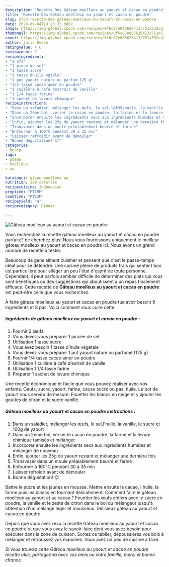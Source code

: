 ```yaml
---
description: "Recette Des Gâteau moelleux au yaourt et cacao en poudre"
title: "Recette Des Gâteau moelleux au yaourt et cacao en poudre"
slug: 5753-recette-des-gateau-moelleux-au-yaourt-et-cacao-en-poudre
date: 2020-09-04T13:25:33.986Z
image: https://img-global.cpcdn.com/recipes/8f6c87e085626413/751x532cq70/gateau-moelleux-au-yaourt-et-cacao-en-poudre-photo-principale-de-la-recette.jpg
thumbnail: https://img-global.cpcdn.com/recipes/8f6c87e085626413/751x532cq70/gateau-moelleux-au-yaourt-et-cacao-en-poudre-photo-principale-de-la-recette.jpg
cover: https://img-global.cpcdn.com/recipes/8f6c87e085626413/751x532cq70/gateau-moelleux-au-yaourt-et-cacao-en-poudre-photo-principale-de-la-recette.jpg
author: Julia Reese
ratingvalue: 4.6
reviewcount: 7
recipeingredient:
- "2 ufs"
- "1 pince de sel"
- "1 tasse sucre"
- "1 tasse dhuile vgtale"
- "1 pot yaourt nature ou parfum 125 g"
- "1/4 tasse cacao amer en poudre"
- "1 cuillère à café dextrait de vanille"
- "1 1/4 tasse farine"
- "1 sachet de levure chimique"
recipeinstructions:
- "Dans un saladier, mélanger les œufs, le sel,l&#39;huile, la vanille, le sucre et 100g de yaourt"
- "Dans un 2ème bol, verser le cacao en poudre, la farine et la levure chimique tamisés et mélanger"
- "Incorporer ensuite les ingrédients secs aux ingrédients humides et mélanger de nouveau"
- "Enfin, ajouter les 25g de yaourt restant et mélanger une dernière fois"
- "Transvaser dans un moule préalablement beurré et fariné"
- "Enfourner à 160°C pendant 30 à 35 min"
- "Laisser refroidir avant de démouler"
- "Bonne dégustation! 😍"
categories:
- Resep
tags:
- gteau
- moelleux
- au

katakunci: gteau moelleux au 
nutrition: 289 calories
recipecuisine: Indonesian
preptime: "PT19M"
cooktime: "PT53M"
recipeyield: "4"
recipecategory: Dinner

---
```



![Gâteau moelleux au yaourt et cacao en poudre](https://img-global.cpcdn.com/recipes/8f6c87e085626413/751x532cq70/gateau-moelleux-au-yaourt-et-cacao-en-poudre-photo-principale-de-la-recette.jpg)

Vous recherchez la recette gâteau moelleux au yaourt et cacao en poudre parfaite? ne cherchez plus! Nous vous fournissons uniquement le meilleur gâteau moelleux au yaourt et cacao en poudre ici. Nous avons un grand nombre de recette à tester.

Beaucoup de gens aiment cuisiner et pensent que c'est le passe-temps idéal pour se détendre. Une cuisine pleine de produits frais qui sentent bon est particulière pour alléger un peu l'état d'esprit de toute personne. Cependant, il peut parfois sembler difficile de déterminer des plats qui vous sont bénéfiques ou des suggestions qui aboutissent à un repas finalement efficace. Cette recette de <strong> Gâteau moelleux au yaourt et cacao en poudre </strong> est peut-être celle que vous recherchez.

<!--inarticleads1-->

À faire gâteau moelleux au yaourt et cacao en poudre tue avoir besoin 9 Ingrédients et 8 pas. Voici comment vous cuire cette.

##### Ingrédients de gâteau moelleux au yaourt et cacao en poudre :

1. Fournir 2 œufs
1. Vous devez vous préparer 1 pincée de sel
1. Utilisation 1 tasse sucre
1. Vous avez besoin 1 tasse d’huile végétale
1. Vous devez vous préparer 1 pot yaourt nature ou parfumé (125 g)
1. Fournir 1/4 tasse cacao amer en poudre
1. Utilisation 1 cuillère à café d’extrait de vanille
1. Utilisation 1 1/4 tasse farine
1. Préparer 1 sachet de levure chimique


Une recette économique et facile que vous pouvez réaliser avec vos enfants. Oeufs, sucre, yaourt, farine, cacao sucré ou pas, huile. Le pot de yaourt vous servira de mesure. Fouetter les blancs en neige et y ajouter les gouttes de citron et le sucre vanillé. 

<!--inarticleads2-->

##### Gâteau moelleux au yaourt et cacao en poudre instructions :

1. Dans un saladier, mélanger les œufs, le sel,l&#39;huile, la vanille, le sucre et 100g de yaourt
1. Dans un 2ème bol, verser le cacao en poudre, la farine et la levure chimique tamisés et mélanger
1. Incorporer ensuite les ingrédients secs aux ingrédients humides et mélanger de nouveau
1. Enfin, ajouter les 25g de yaourt restant et mélanger une dernière fois
1. Transvaser dans un moule préalablement beurré et fariné
1. Enfourner à 160°C pendant 30 à 35 min
1. Laisser refroidir avant de démouler
1. Bonne dégustation! 😍


Battre le sucre et les jaunes en mousse. Mettre ensuite le cacao, l&#39;huile, la farine puis les blancs en tournant délicatement. Comment faire le gâteau moelleux au yaourt et au cacao ? Fouetter les œufs entiers avec le sucre en poudre, la vanille et le zeste de citron dans le bol du mélangeur jusqu&#39;à obtention d&#39;un mélange léger et mousseux. Délicieux gâteau au yaourt et cacao en poudre. 

<!--inarticleads1-->

<p>
Depuis que vous avez revu la recette Gâteau moelleux au yaourt et cacao en poudre et que vous avez le savoir-faire dont vous avez besoin pour exécuter dans la zone de cuisson. Sortez ce tablier, dépoussiérez vos bols à mélanger et retroussez vos manches. Vous avez un peu de cuisine à faire.
</p>

<p>
<i>Si vous trouvez cette Gâteau moelleux au yaourt et cacao en poudre recette utile, partagez-la avec vos amis ou votre famille, merci et bonne chance.</i>
</p>

